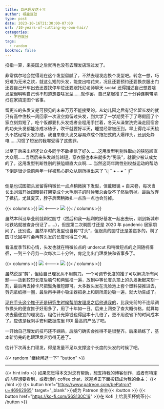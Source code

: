 ```yaml
---
title: 自己理发这十年
author: 椒盐豆豉
type: post
date: 2023-10-16T21:30:00-07:00
url: /10-years-of-cutting-my-own-hair/
categories:
  - 不行就分
tags:
  - random
bookToc: false
---
```


掐指一算，来美国之后就再也没有去理发店理过发了。

非常偶尔地会觉得现在这个发型留腻了，不然去理发店换个发型吧。转念一想，巧妇难为无米之炊，就这么短的头发，能变出啥花来，况且还要预约还要换衣服出门还要自己开车出去还要找停车位还要跟托尼老师聊天 social 还得描述自己想要啥发型但明明自己也不知道想要啥发型……就作罢，自己拿起推子二十分钟连剃带清扫在家搞定图个省事。

留更长的头发又是可预见的未来万万不能接受的。从幼儿园之后有记忆留长发的就只有高中住校一周回家一次没空剪留过头发，到大学了一学期受不了了寒假回了个家立刻剪短了。吃个饭都要扎头发或者全程用手拦着，冬天从澡堂洗完澡走回宿舍的功夫头发都能冻成冰碴子，吹干就要好半天，睡觉经常被压到，早上得花半天梳头不然经常头发打结，我自来卷头发又容易炸成个拖把式的大爆炸头，还到处静电……习惯了短发的我哪受得了这些罪。

以至于后来出柜还让众多同学不敢相信了好久……这用发型判别性取向的狭隘顺直大众啊……当然后来头发越剪越短，穿衣服也本来就多为“男装”，就很少被认成女的了。这用发型判断性别的狭隘顺直大众啊……当然这两年跨性别权益运动的帮助下倒是很少像前两年一样被热心群众从厕所揪出来了乁། ˵ ◕ – ◕ ˵ །ㄏ

倒是也试图把头发留得稍微长一点点稍微换下发型，但戴眼镜 + 自来卷，每次当长出刘海开始跟眼镜打架变成个大毛刷子的时候我总会受不了然后剪掉。最后放弃了抵抗，尤其夏天，脖子后面稍微扎一点热一点也会剪掉。

{{< columns >}}
![](https://media.douchi.space/douchi/media_attachments/files/111/248/609/377/204/591/original/9f34d18162491a5d.png)
<--->
![](https://media.douchi.space/douchi/media_attachments/files/111/248/608/963/880/408/original/fa62010768e19a1d.png)
{{< / columns >}}

虽然本科没毕业前就剃过圆寸（然后和我一起剃的好基友一起出去玩，刚到新城市地铁站就被查身份证了……），但是第二次剃圆寸还是 2020 年 pandemic 居家期间了。还别说，虽然平时的发型也自称“寸头”，但跟真的圆寸还是差蛮多的，剃了圆寸长回平时会再剪头发的长度也得三个月。

看温度季节和心情，头发也就在稍微长点的 undercut 和稍微短点的之间随机徘徊，一到三个月剪一次每次二十分钟，肯定比出门理发快和省事多了。

{{< columns >}}
![](https://media.douchi.space/douchi/media_attachments/files/111/248/582/522/175/258/original/70d9ec4a3c8c001e.png)
<--->
![](https://media.douchi.space/douchi/media_attachments/files/111/248/583/264/973/421/original/672f836249952980.png)
{{< / columns >}}

虽然说是“剪”，但给自己理发从不用剪刀。一个可调节长度的推子可以解决所有问题——放到较短长度后脑勺和两鬓推一遍，放到中等长度头顶上的头发揪起来割一割，最后再去掉卡尺把鬓角推短即可。大多数头发在洗脸池上套个塑料袋推进去，剪完拿纸擦一圈，最后再手持小吸尘器把身上和厕所周边吸一遍，就大功告成了。

[现在手头这个推子还是研究生时候帮朋友理发之后他送我的](https://amzn.to/41NwZf9)，比我先前的不连续调节换头的便宜推子好用多了，用了十年如一日。后来上网查了查大概价格，就算每次去最便宜的理发店，粗估计光算钱也得回本十几倍了，更不用说省下的时间成本了。应该是我剁手安利数据库里 ROI 最高的产品了吧。

一开始自己理发的技巧还不娴熟，后脑勺确实会推得不是很整齐。后来熟练了，基本新剪完的也跟理发店剪得无差了。

估计下次再出门理发，得是发量不足以支撑这个长度的头发的时候了吧。

{{< random "继续闲逛一下" "button" >}}

---
{{< hint info >}}
如果您觉得本文对您有帮助，想支持我的博客创作，或者有特定的内容想要看到，或者想约 coffee chat，欢迎点击下面按钮成为我的金主：
{{< /hint >}}
{{< button href="https://www.patreon.com/bePatron?u=46962965" target="_blank">}}成为 Patreon 金主{{< /button >}}
{{< button href="https://ko-fi.com/S6S130C16" >}}在 Kofi 上给我买杯奶茶{{< /button >}}
